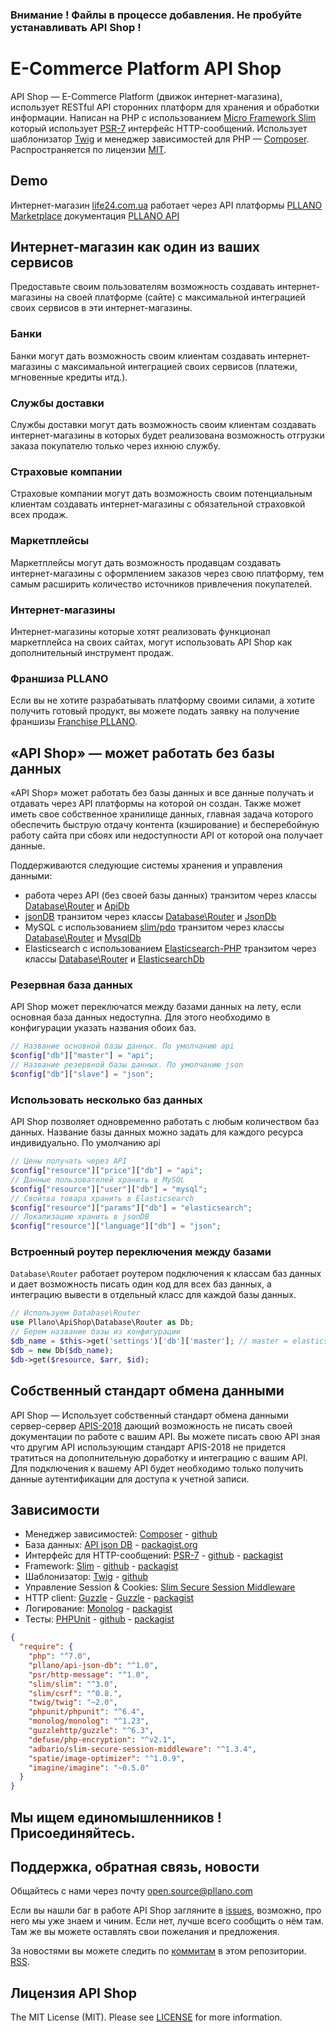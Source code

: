 ### Внимание ! Файлы в процессе добавления. Не пробуйте устанавливать API Shop !
# E-Commerce Platform API Shop
API Shop — E-Commerce Platform (движок интернет-магазина), использует RESTful API сторонних платформ для хранения и обработки информации. Написан на PHP с использованием [Micro Framework Slim](https://github.com/slimphp) который использует [PSR-7](http://www.php-fig.org/psr/psr-7/) интерфейс HTTP-сообщений. Использует шаблонизатор [Twig](https://github.com/twigphp/Twig/) и менеджер зависимостей для PHP — [Composer](https://github.com/composer). Распространяется по лицензии [MIT](https://opensource.org/licenses/MIT).

## Demo
Интернет-магазин [life24.com.ua](https://life24.com.ua/) работает через API платформы [PLLANO Marketplace](https://pllano.com/) документация [PLLANO API](https://github.com/pllano/pllano-api)

## Интернет-магазин как один из ваших сервисов
Предоставьте своим пользователям возможность создавать интернет-магазины на своей платформе (сайте) с максимальной интеграцией своих сервисов в эти интернет-магазины.
### Банки
Банки могут дать возможность своим клиентам создавать интернет-магазины с максимальной интеграцией своих сервисов (платежи, мгновенные кредиты итд.).
### Службы доставки
Службы доставки могут дать возможность своим клиентам создавать интернет-магазины в которых будет реализована возможность отгрузки заказа покупателю только через ихнюю службу.
### Страховые компании
Страховые компании могут дать возможность своим потенциальным клиентам создавать интернет-магазины с обязательной страховкой всех продаж.
### Маркетплейсы
Маркетплейсы могут дать возможность продавцам создавать интернет-магазины с оформлением заказов через свою платформу, тем самым расширить количество источников привлечения покупателей.
### Интернет-магазины
Интернет-магазины которые хотят реализовать функционал маркетплейса на своих сайтах, могут использовать API Shop как дополнительный инструмент продаж.
### Франшиза PLLANO
Если вы не хотите разрабатывать платформу своими силами, а хотите получить готовый продукт, вы можете подать заявку на получение франшизы [Franchise PLLANO](https://github.com/pllano/Franchise-PLLANO). 

## «API Shop» — может работать без базы данных
«API Shop» может работать без базы данных и все данные получать и отдавать через API платформы на которой он создан. Также может иметь свое собственное хранилище данных, главная задача которого обеспечить быструю отдачу контента (кэширование) и бесперебойную работу сайта при сбоях или недоступности API от которой она получает данные.

Поддерживаются следующие системы хранения и управления данными:
- работа через API (без своей базы данных) транзитом через классы [Database\Router](https://github.com/pllano/api-shop/blob/master/app/classes/Database/Router.php) и [ApiDb](https://github.com/pllano/api-shop/blob/master/app/classes/Database/ApiDb.php)
- [jsonDB](https://github.com/pllano/json-db) транзитом через классы [Database\Router](https://github.com/pllano/api-shop/blob/master/app/classes/Database/Router.php) и [JsonDb](https://github.com/pllano/api-shop/blob/master/app/classes/Database/JsonDb.php)
- MySQL с использованием [slim/pdo](https://packagist.org/packages/slim/pdo) транзитом через классы [Database\Router](https://github.com/pllano/api-shop/blob/master/app/classes/Database/Router.php) и [MysqlDb](https://github.com/pllano/api-shop/blob/master/app/classes/Database/MysqlDb.php)
- Elasticsearch с использованием [Elasticsearch-PHP](https://github.com/elastic/elasticsearch-php) транзитом через классы [Database\Router](https://github.com/pllano/api-shop/blob/master/app/classes/Database/Router.php) и [ElasticsearchDb](https://github.com/pllano/api-shop/blob/master/app/classes/Database/ElasticsearchDb.php)

### Резервная база данных
API Shop может переключатся между базами данных на лету, если основная база данных недоступна. Для этого необходимо в конфигурации указать названия обоих баз.
```php
// Название основной базы данных. По умолчанию api
$config["db"]["master"] = "api";
// Название резервной базы данных. По умолчанию json
$config["db"]["slave"] = "json";
```
### Использовать несколько баз данных
API Shop позволяет одновременно работать с любым количеством баз данных. Название базы данных можно задать для каждого ресурса индивидуально. По умолчанию api
```php
// Цены получать через API
$config["resource"]["price"]["db"] = "api";
// Данные пользователей хранить в MySQL
$config["resource"]["user"]["db"] = "mysql";
// Свойтва товара хранить в Elasticsearch
$config["resource"]["params"]["db"] = "elasticsearch";
// Локализацию хранить в jsonDB
$config["resource"]["language"]["db"] = "json";
```
### Встроенный роутер переключения между базами
`Database\Router` работает роутером подключения к классам баз данных и дает возможность писать один код для всех баз данных, а интеграцию вывести в отдельный класс для каждой базы данных.
```php
// Используем Database\Router
use Pllano\ApiShop\Database\Router as Db;
// Берем название базы из конфигурации
$db_name = $this->get('settings')['db']['master']; // master = elasticsearch или json или mysql
$db = new Db($db_name);
$db->get($resource, $arr, $id);
```
## Собственный стандарт обмена данными
API Shop — Использует собственный стандарт обмена данными сервер-сервер [APIS-2018](https://github.com/pllano/APIS-2018/) дающий возможность не писать своей документации по работе с вашим API. Вы можете писать свою API зная что другим API использующим стандарт APIS-2018 не придется тратиться на дополнительную доработку и интеграцию с вашим API. Для подключения к вашему API будет необходимо только получить данные аутентификации для доступа к учетной записи.

## Зависимости

- Менеджер зависимостей: [Composer](https://getcomposer.org/) - [github](https://github.com/composer)
- База данных: [API json DB](https://github.com/pllano/api-json-db) - [packagist.org](https://packagist.org/packages/pllano/api-json-db)
- Интерфейс для HTTP-сообщений: [PSR-7](http://www.php-fig.org/psr/psr-7/) - [github](https://github.com/php-fig/http-message) - [packagist](https://packagist.org/packages/psr/http-message)
- Framework: [Slim](https://www.slimframework.com/) - [github](https://github.com/slimphp) - [packagist](https://packagist.org/packages/slim/slim)
- Шаблонизатор: [Twig](https://twig.symfony.com/) - [github](https://github.com/twigphp/Twig/)
- Управление Session & Cookies: [Slim Secure Session Middleware](https://github.com/adbario/slim-secure-session-middleware)
- HTTP client: [Guzzle](http://docs.guzzlephp.org/en/stable/) - [Guzzle](https://github.com/guzzle/guzzle) - [packagist](https://packagist.org/packages/guzzlehttp/guzzle)
- Логирование: [Monolog](https://github.com/Seldaek/monolog) - [packagist](https://packagist.org/packages/monolog/monolog)
- Тесты: [PHPUnit](https://phpunit.de/) - [github](https://github.com/sebastianbergmann/phpunit) - [packagist](https://packagist.org/packages/phpunit/phpunit)

```json
{
  "require": {
    "php": "^7.0",
    "pllano/api-json-db": "^1.0",
    "psr/http-message": "^1.0",
    "slim/slim": "^3.0",
    "slim/csrf": "^0.8.",
    "twig/twig": "~2.0",
    "phpunit/phpunit": "^6.4",
    "monolog/monolog": "^1.23",
    "guzzlehttp/guzzle": "^6.3",
    "defuse/php-encryption": "^v2.1",
    "adbario/slim-secure-session-middleware": "^1.3.4",
    "spatie/image-optimizer": "^1.0.9",
    "imagine/imagine": "~0.5.0"
  }
}
```

## Мы ищем единомышленников ! Присоединяйтесь.

<a name="feedback"></a>
## Поддержка, обратная связь, новости

Общайтесь с нами через почту open.source@pllano.com

Если вы нашли баг в работе API Shop загляните в
[issues](https://github.com/pllano/api-shop/issues), возможно, про него мы уже знаем и
чиним. Если нет, лучше всего сообщить о нём там. Там же вы можете оставлять свои
пожелания и предложения.

За новостями вы можете следить по
[коммитам](https://github.com/pllano/api-shop/commits/master) в этом репозитории.
[RSS](https://github.com/pllano/api-shop/commits/master.atom).

Лицензия API Shop
-------

The MIT License (MIT). Please see [LICENSE](https://github.com/pllano/api-shop/blob/master/LICENSE) for more information.

